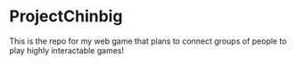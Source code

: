 # ProjectChinbig
This is the repo for my web game that plans to connect groups of people to play highly interactable games!
